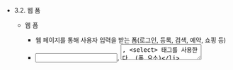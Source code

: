 - 3.2. 웹 폼
    - 웹 폼
        
        - 웹 페이지를 통해 사용자 입력을 받는 폼(로그인, 등록, 검색, 예약, 쇼핑 등)
        - <input>, <textarea>, <select> 태그를 사용한다. (폼 요소)
        - 이 태그들을 폼 요소라고 한다.
        
          
        
        ```HTML
        <form>
        	사용자 ID: <input type="text" size="15" value=""><br> <!-- 문자열 입력 창, 15문자 크기-->
        	비밀 번호: <input type="password" size="15" value="">
        	<input type="submit" value="완료">
        </form>
        ```
        
        폼 요소들은 <form>…</form> 안에 담는다.
        
          
        
    - 폼 태그, <form>
        - 속성
            - name
                - 폼의 이름 지정, 자바스크립트에서 사용됨
            - action
                - 폼 데이터를 처리할 웹 서버 응용 프로그램을 지정
            - method
                - 폼 데이터를 웹 서버로 전송하는 형식을 지시
            - target
                - 웹 서버 응용 프로그램으로부터 전송받은 데이터를 출력할 윈도우 이름
    - 네이버 검색창의 폼 태그
        
        ![[Source/Untitled 100.png|Untitled 100.png]]
        
  
3.3. 폼 만들기 p.129
![[KakaoTalk_20231025_200413075.jpg]]
![[KakaoTalk_20231025_200533443.jpg]]